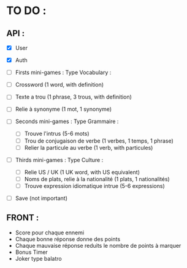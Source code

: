 # TO DO :

## API : 
 - [X] User
 - [X] Auth

 - [ ] Firsts mini-games :
  Type Vocabulary : 
  - [ ] Crossword (1 word, with definition)
  - [ ] Texte a trou (1 phrase, 3 trous, with definition)
  - [ ] Relie à synonyme (1 mot, 1 synonyme)

- [ ] Seconds mini-games :
    Type Grammaire :
  - [ ] Trouve l'intrus (5-6 mots)
  - [ ] Trou de conjugaison de verbe (1 verbes, 1 temps, 1 phrase)
  - [ ] Relier la particule au verbe (1 verb, with particules)

- [ ] Thirds mini-games :
    Type Culture : 
    - [ ] Relie US / UK (1 UK word, with US equivalent)
    - [ ] Noms de plats, relie à la nationalité (1 plats, 1 nationalités)
    - [ ] Trouve expression idiomatique intrue (5-6 expressions)

 - [ ] Save (not important)

 ## FRONT : 
 - Score pour chaque ennemi
 - Chaque bonne réponse donne des points
 - Chaque mauvaise réponse reduits le nombre de points à marquer
 - Bonus Timer
 - Joker type balatro